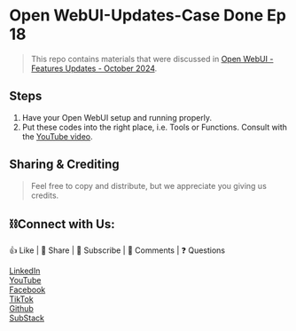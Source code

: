 # Open WebUI-Updates-Case Done Ep 18

> This repo contains materials that were discussed in [Open WebUI - Features Updates - October 2024](https://www.youtube.com/live/8FChfBUilno?si=1YL78TW4H3vxfFn_).

## Steps
1. Have your Open WebUI setup and running properly.
2. Put these codes into the right place, i.e. Tools or Functions. Consult with the [YouTube video]((https://www.youtube.com/live/8FChfBUilno?si=1YL78TW4H3vxfFn_)).

## Sharing & Crediting

> Feel free to copy and distribute, but we appreciate you giving us credits.

## ⛓️Connect with Us:

👍 Like | 🔗 Share | 📢 Subscribe | 💬 Comments | ❓ Questions

[LinkedIn](www.linkedin.com/company/casedonebyai) <br>
[YouTube](www.youtube.com/@CaseDonebyAI) <br>
[Facebook](www.facebook.com/casedonebyai) <br>
[TikTok](www.tiktok.com/@casedonebyai) <br>
[Github](www.github.com/casedone) <br>
[SubStack](casedonebyai.substack.com)